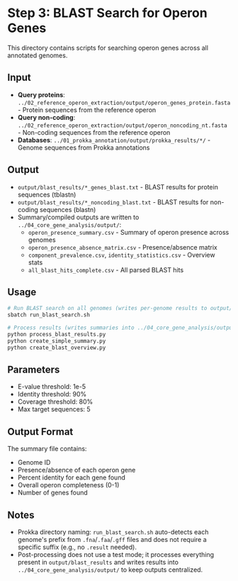 # Step 3: BLAST Search for Operon Genes

This directory contains scripts for searching operon genes across all annotated genomes.

## Input
- **Query proteins**: `../02_reference_operon_extraction/output/operon_genes_protein.fasta` - Protein sequences from the reference operon
- **Query non-coding**: `../02_reference_operon_extraction/output/operon_noncoding_nt.fasta` - Non-coding sequences from the reference operon
- **Databases**: `../01_prokka_annotation/output/prokka_results/*/` - Genome sequences from Prokka annotations

## Output
- `output/blast_results/*_genes_blast.txt` - BLAST results for protein sequences (tblastn)
- `output/blast_results/*_noncoding_blast.txt` - BLAST results for non-coding sequences (blastn)
- Summary/compiled outputs are written to `../04_core_gene_analysis/output/`:
  - `operon_presence_summary.csv` - Summary of operon presence across genomes
  - `operon_presence_absence_matrix.csv` - Presence/absence matrix
  - `component_prevalence.csv`, `identity_statistics.csv` - Overview stats
  - `all_blast_hits_complete.csv` - All parsed BLAST hits

## Usage
```bash
# Run BLAST search on all genomes (writes per-genome results to output/blast_results)
sbatch run_blast_search.sh

# Process results (writes summaries into ../04_core_gene_analysis/output)
python process_blast_results.py
python create_simple_summary.py
python create_blast_overview.py
```

## Parameters
- E-value threshold: 1e-5
- Identity threshold: 90%
- Coverage threshold: 80%
- Max target sequences: 5

## Output Format
The summary file contains:
- Genome ID
- Presence/absence of each operon gene
- Percent identity for each gene found
- Overall operon completeness (0-1)
- Number of genes found

## Notes
- Prokka directory naming: `run_blast_search.sh` auto-detects each genome's prefix from `.fna`/`.faa`/`.gff` files and does not require a specific suffix (e.g., no `.result` needed).
- Post-processing does not use a test mode; it processes everything present in `output/blast_results` and writes results into `../04_core_gene_analysis/output/` to keep outputs centralized.